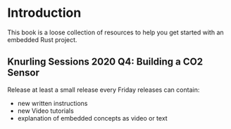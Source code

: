 # Introduction

This book is a loose collection of resources to help you get started with an embedded Rust project. 

## Knurling Sessions 2020 Q4: Building a CO2 Sensor 

Release at least a small release every Friday
releases can contain: 
* new written instructions
* new Video tutorials
* explanation of embedded concepts as video or text


